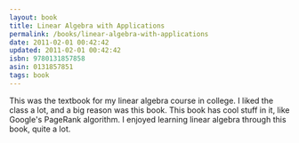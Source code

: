 ```yaml
---
layout: book
title: Linear Algebra with Applications
permalink: /books/linear-algebra-with-applications
date: 2011-02-01 00:42:42
updated: 2011-02-01 00:42:42
isbn: 9780131857858
asin: 0131857851
tags: book
---
```

This was the textbook for my linear algebra course in college. I liked the
class a lot, and a big reason was this book. This book has cool stuff in it,
like Google's PageRank algorithm. I enjoyed learning linear algebra through
this book, quite a lot.
